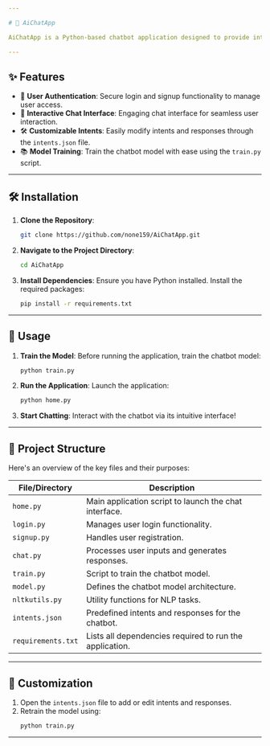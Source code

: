 ```yaml
---

# 🌟 AiChatApp

AiChatApp is a Python-based chatbot application designed to provide intelligent and responsive conversational experiences. Utilizing natural language processing (NLP) techniques, this app understands and responds to user inputs meaningfully.

---
```


## ✨ Features

- 🔐 **User Authentication**: Secure login and signup functionality to manage user access.
- 💬 **Interactive Chat Interface**: Engaging chat interface for seamless user interaction.
- 🛠️ **Customizable Intents**: Easily modify intents and responses through the `intents.json` file.
- 📚 **Model Training**: Train the chatbot model with ease using the `train.py` script.

---

## 🛠 Installation

1. **Clone the Repository**:
   ```bash
   git clone https://github.com/none159/AiChatApp.git
   ```
2. **Navigate to the Project Directory**:
   ```bash
   cd AiChatApp
   ```
3. **Install Dependencies**:
   Ensure you have Python installed. Install the required packages:
   ```bash
   pip install -r requirements.txt
   ```

---

## 🚀 Usage

1. **Train the Model**:
   Before running the application, train the chatbot model:
   ```bash
   python train.py
   ```
2. **Run the Application**:
   Launch the application:
   ```bash
   python home.py
   ```
3. **Start Chatting**:
   Interact with the chatbot via its intuitive interface!

---

## 📂 Project Structure

Here's an overview of the key files and their purposes:

| File/Directory    | Description                                                  |
|-------------------|--------------------------------------------------------------|
| `home.py`         | Main application script to launch the chat interface.        |
| `login.py`        | Manages user login functionality.                            |
| `signup.py`       | Handles user registration.                                   |
| `chat.py`         | Processes user inputs and generates responses.               |
| `train.py`        | Script to train the chatbot model.                           |
| `model.py`        | Defines the chatbot model architecture.                      |
| `nltkutils.py`    | Utility functions for NLP tasks.                             |
| `intents.json`    | Predefined intents and responses for the chatbot.            |
| `requirements.txt`| Lists all dependencies required to run the application.      |

---

## 🎨 Customization

1. Open the `intents.json` file to add or edit intents and responses.
2. Retrain the model using:
   ```bash
   python train.py
   ```

---
